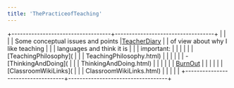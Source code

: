 ```yaml
---
title: 'ThePracticeofTeaching'
---
```




+-----------------------------------+-----------------------------------+
|                                   |                                   |
| Some conceptual issues and points |[TeacherDiary](TeacherDiary.html)  |
| of view about why I like teaching |                                   |
| languages and think it is         |                                   |
| important:                        |                                   |
|                                   |                                   |
| [TeachingPhilosophy](             |                                   |
| TeachingPhilosophy.html)          |                                   |
|                                   |                                   |
| -   [ThinkingAndDoing](           |                                   |
| ThinkingAndDoing.html)            |                                   |
|                                   |                                   |
| [BurnOut](BurnOut.html)           |                                   |
|                                   |                                   |
| [ClassroomWikiLinks](             |                                   |
| ClassroomWikiLinks.html)          |                                   |
|                                   |                                   |
+-----------------------------------+-----------------------------------+
